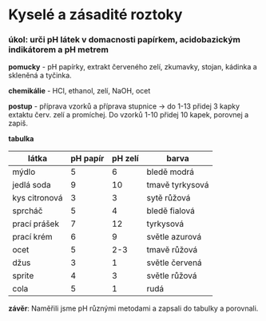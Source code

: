 # Kyselé a zásadité roztoky

### úkol: urči pH látek v domacnosti papírkem, acidobazickým indikátorem a pH metrem

**pomucky** - pH papírky, extrakt červeného zelí, zkumavky, stojan, kádinka a skleněná  a tyčinka.

**chemikálie** - HCl, ethanol, zelí, NaOH, ocet

**postup** - příprava vzorků a příprava stupnice -> do 1-13 přidej 3 kapky extaktu červ. zelí a promíchej. Do vzorků 1-10 přidej 10 kapek, porovnej a zapiš.











**tabulka**

| látka         | pH papír | pH zelí | barva           |
| ------------- | -------- | ------- | --------------- |
| mýdlo         | 5        | 6       | bledě modrá     |
| jedlá soda    | 9        | 10      | tmavě tyrkysová |
| kys citronová | 3        | 3       | sytě růžová     |
| sprcháč       | 5        | 4       | bledě fialová   |
| prací prášek  | 7        | 12      | tyrkysová       |
| prací krém    | 6        | 9       | světle azurová  |
| ocet          | 5        | 2-3     | tmavě růžová    |
| džus          | 3        | 1       | světle červená  |
| sprite        | 4        | 3       | světle růžová   |
| cola          | 5        | 1       | rudá            |
**závěr**:  Naměřili jsme pH různými metodami a zapsali do tabulky a porovnali.
